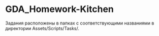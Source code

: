 # GDA_Homework-Kitchen
Задания расположены в папках с соответствующими названиями в директории Assets/Scripts/Tasks/. 

